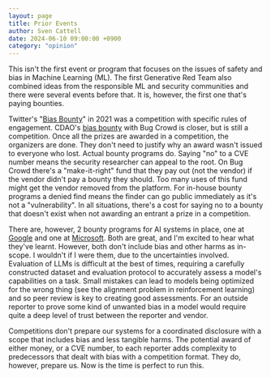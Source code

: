 ```yaml
---
layout: page
title: Prior Events
author: Sven Cattell
date: 2024-06-10 09:00:00 +0900
category: "opinion"
---
```


This isn't the first event or program that focuses on the issues of safety and bias in Machine Learning (ML). The first Generative Red Team also combined ideas from the responsible ML and security communities and there were several events before that. It is, however, the first one that's paying bounties. 

Twitter's "[Bias Bounty](https://blog.x.com/engineering/en_us/topics/insights/2021/algorithmic-bias-bounty-challenge)" in 2021 was a competition with specific rules of engagement. CDAO's [bias bounty](/Users/svencattell/code/flaws/_posts/2024-06-20-coordinated-flaws.md) with Bug Crowd is closer, but is still a competition. Once all the prizes are awarded in a competition, the organizers are done. They don't need to justify why an award wasn't issued to everyone who lost. Actual bounty programs do. Saying "no" to a CVE number means the security researcher can appeal to the root. On Bug Crowd there's a "make-it-right" fund that they pay out (not the vendor) if the vendor didn't pay a bounty they should. Too many uses of this fund might get the vendor removed from the platform. For in-house bounty programs a denied find means the finder can go public immediately as it's not a "vulnerability". In all situations, there's a cost for saying no to a bounty that doesn't exist when not awarding an entrant a prize in a competition.

There are, however, 2 bounty programs for AI systems in place, one at [Google](https://security.googleblog.com/2023/10/googles-reward-criteria-for-reporting.html?m=1) and one at [Microsoft](https://www.microsoft.com/en-us/msrc/bounty-ai). Both are great, and I'm excited to hear what they've learnt. However, both don't include bias and other harms as in-scope. I wouldn't if I were them, due to the uncertainties involved. Evaluation of LLMs is difficult at the best of times, requiring a carefully constructed dataset and evaluation protocol to accurately assess a model's capabilities on a task. Small mistakes can lead to models being optimized for the wrong thing (see the alignment problem in reinforcement learning) and so peer review is key to creating good assessments. For an outside reporter to prove some kind of unwanted bias in a model would require quite a deep level of trust between the reporter and vendor. 

Competitions don't prepare our systems for a coordinated disclosure with a scope that includes bias and less tangible harms. The potential award of either money, or a CVE number, to each reporter adds complexity to predecessors that dealt with bias with a competition format. They do, however, prepare us. Now is the time is perfect to run this. 